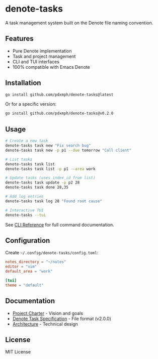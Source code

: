 # denote-tasks

A task management system built on the Denote file naming convention.

## Features

- Pure Denote implementation
- Task and project management
- CLI and TUI interfaces
- 100% compatible with Emacs Denote

## Installation

```bash
go install github.com/pdxmph/denote-tasks@latest
```

Or for a specific version:
```bash
go install github.com/pdxmph/denote-tasks@v0.2.0
```

## Usage

```bash
# Create a new task
denote-tasks task new "Fix search bug"
denote-tasks task new -p p1 --due tomorrow "Call client"

# List tasks
denote-tasks task list
denote-tasks task list -p p1 --area work

# Update tasks (uses index_id from list)
denote-tasks task update -p p2 28
denote-tasks task done 28,35

# Add log entries
denote-tasks task log 28 "Found root cause"

# Interactive TUI
denote-tasks --tui
```

See [CLI Reference](docs/CLI_REFERENCE.md) for full command documentation.

## Configuration

Create `~/.config/denote-tasks/config.toml`:

```toml
notes_directory = "~/notes"
editor = "vim"
default_area = "work"

[tui]
theme = "default"
```

## Documentation

- [Project Charter](PROJECT_CHARTER.md) - Vision and goals
- [Denote Task Specification](docs/DENOTE_TASK_SPEC.md) - File format (v2.0.0)
- [Architecture](docs/UNIFIED_ARCHITECTURE.md) - Technical design

## License

MIT License
